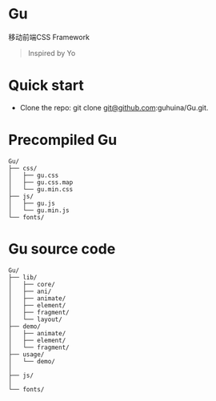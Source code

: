 # Gu
移动前端CSS Framework 
> Inspired by Yo

# Quick start
* Clone the repo: git clone git@github.com:guhuina/Gu.git.


# Precompiled Gu
	Gu/
	├── css/
	│   ├── gu.css
	│   ├── gu.css.map
	│   └── gu.min.css
	├── js/
	│   ├── gu.js
	│   └── gu.min.js
	└── fonts/
	    

# Gu source code

	Gu/
	├── lib/
	│   ├── core/
	│   ├── ani/
	│   ├── animate/
	│   ├── element/
	│   ├── fragment/
	│   └── layout/
	├── demo/
	│   ├── animate/
	│   ├── element/
	│   └── fragment/
	├── usage/
	│   └── demo/
	│
	├── js/
	│   
	└── fonts/
	